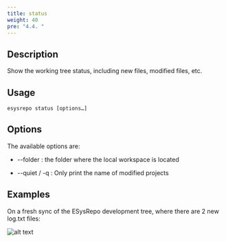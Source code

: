 ```yaml
---
title: status
weight: 40
pre: "4.4. "
---
```


## Description

Show the working tree status, including new files, modified files, etc.

## Usage

```
esysrepo status [options…]
```

## Options

The available options are:

* --folder : the folder where the local workspace is located

* --quiet / -q : Only print the name of modified projects

## Examples

On a fresh sync of the ESysRepo development tree, where there are 2 new log.txt files:

![alt text](/images/status_exmaple01.png "The text")